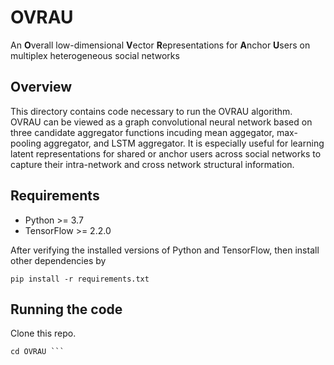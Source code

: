 # OVRAU 
An **O**verall low-dimensional **V**ector **R**epresentations for **A**nchor **U**sers on multiplex heterogeneous social networks
## Overview 
This directory contains code necessary to run the OVRAU algorithm. OVRAU can be viewed as a graph convolutional neural network based on three candidate aggregator functions incuding mean aggegator, max-pooling aggregator, and LSTM aggregator. It is especially useful for learning latent representations for shared or anchor users across social networks to capture their intra-network and cross network structural information.
## Requirements
- Python >= 3.7
- TensorFlow >= 2.2.0

After verifying the installed versions of Python and TensorFlow, then install other dependencies by

   ```pip install -r requirements.txt```
## Running the code 

Clone this repo.

```git clone https://github.com/AnonymizedAccount/OVRAU
cd OVRAU ```
